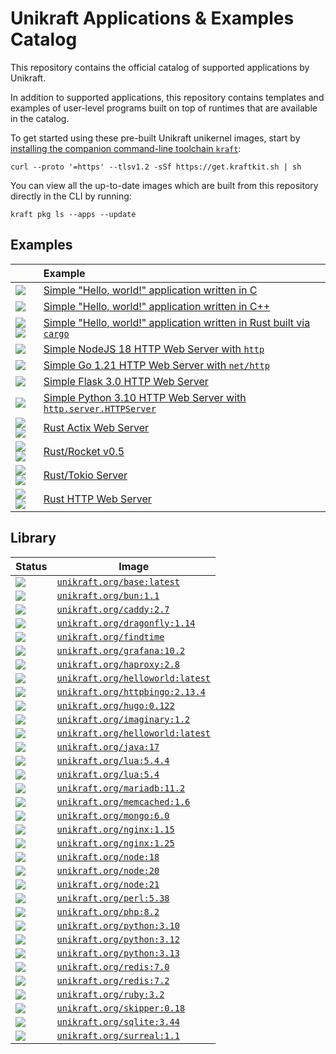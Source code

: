 # Unikraft Applications & Examples Catalog

This repository contains the official catalog of supported applications by
Unikraft.

In addition to supported applications, this repository contains templates and
examples of user-level programs built on top of runtimes that are available in
the catalog.

To get started using these pre-built Unikraft unikernel images, start by [installing the companion command-line toolchain `kraft`](https://unikraft.org/docs/cli):

```
curl --proto '=https' --tlsv1.2 -sSf https://get.kraftkit.sh | sh
```

You can view all the up-to-date images which are built from this repository directly in the CLI by running:

```
kraft pkg ls --apps --update
```

## Examples

| | Example |
|-|:-|
| ![](./.github/icons/c.svg) | [Simple "Hello, world!" application written in C](https://github.com/unikraft/catalog/tree/main/examples/helloworld-c) |
| ![](./.github/icons/cpp.svg) | [Simple "Hello, world!" application written in C++](https://github.com/unikraft/catalog/tree/main/examples/helloworld-cpp) |
| ![](./.github/icons/rust-white.svg#gh-dark-mode-only)![](./.github/icons/rust-black.svg#gh-light-mode-only) | [Simple "Hello, world!" application written in Rust built via `cargo`](https://github.com/unikraft/catalog/tree/main/examples/helloworld-rs) |
| ![](./.github/icons/js.svg) | [Simple NodeJS 18 HTTP Web Server with `http`](https://github.com/unikraft/catalog/tree/main/examples/http-node18) |
| ![](./.github/icons/go.svg) | [Simple Go 1.21 HTTP Web Server with `net/http`](https://github.com/unikraft/catalog/tree/main/examples/http-go1.21) |
| ![](./.github/icons/python3.svg) | [Simple Flask 3.0 HTTP Web Server](https://github.com/unikraft/catalog/tree/main/examples/http-python3.10-flask3.0) |
| ![](./.github/icons/python3.svg) | [Simple Python 3.10 HTTP Web Server with `http.server.HTTPServer`](https://github.com/unikraft/catalog/tree/main/examples/http-python3.10) |
| ![](./.github/icons/rust-white.svg#gh-dark-mode-only)![](./.github/icons/rust-black.svg#gh-light-mode-only) | [Rust Actix Web Server](https://github.com/unikraft/catalog/tree/main/examples/http-rust1.75-actix-web4) |
| ![](./.github/icons/rust-white.svg#gh-dark-mode-only)![](./.github/icons/rust-black.svg#gh-light-mode-only) | [Rust/Rocket v0.5](https://github.com/unikraft/catalog/tree/main/examples/http-rust1.75-rocket0.5) |
| ![](./.github/icons/rust-white.svg#gh-dark-mode-only)![](./.github/icons/rust-black.svg#gh-light-mode-only) | [Rust/Tokio Server](https://github.com/unikraft/catalog/tree/main/examples/http-rust1.75-tokio) |
| ![](./.github/icons/rust-white.svg#gh-dark-mode-only)![](./.github/icons/rust-black.svg#gh-light-mode-only) | [Rust HTTP Web Server](https://github.com/unikraft/catalog/tree/main/examples/http-rust1.75) |

## Library

| Status | Image |
|-|-|
| [![](https://github.com/unikraft/catalog/actions/workflows/library-base.yaml/badge.svg)](https://github.com/unikraft/catalog/actions/workflows/library-base.yaml) | [`unikraft.org/base:latest`](library/base) |
| [![](https://github.com/unikraft/catalog/actions/workflows/library-bun1.1.yaml/badge.svg)](https://github.com/unikraft/catalog/actions/workflows/library-bun1.1.yaml) | [`unikraft.org/bun:1.1`](library/bun/1.1) |
| [![](https://github.com/unikraft/catalog/actions/workflows/library-caddy2.7.yaml/badge.svg)](https://github.com/unikraft/catalog/actions/workflows/library-caddy2.7.yaml) | [`unikraft.org/caddy:2.7`](library/caddy/2.7) |
| [![](https://github.com/unikraft/catalog/actions/workflows/library-dragonfly1.14.yaml/badge.svg)](https://github.com/unikraft/catalog/actions/workflows/library-dragonfly1.14.yaml) | [`unikraft.org/dragonfly:1.14`](library/dragonfly/1.14) |
| [![](https://github.com/unikraft/catalog/actions/workflows/library-findtime.yaml/badge.svg)](https://github.com/unikraft/catalog/actions/workflows/library-findtime.yaml) | [`unikraft.org/findtime`](library/findtime) |
| [![](https://github.com/unikraft/catalog/actions/workflows/library-grafana10.2.yaml/badge.svg)](https://github.com/unikraft/catalog/actions/workflows/library-grafana10.2.yaml) | [`unikraft.org/grafana:10.2`](library/grafana/10.2) |
| [![](https://github.com/unikraft/catalog/actions/workflows/library-haproxy2.8.yaml/badge.svg)](https://github.com/unikraft/catalog/actions/workflows/library-haproxy2.8.yaml) | [`unikraft.org/haproxy:2.8`](library/haproxy/2.8) |
| [![](https://github.com/unikraft/catalog/actions/workflows/library-helloworld.yaml/badge.svg)](https://github.com/unikraft/catalog/actions/workflows/library-helloworld.yaml) | [`unikraft.org/helloworld:latest`](library/helloworld) |
| [![](https://github.com/unikraft/catalog/actions/workflows/library-httpbingo2.13.4.yaml/badge.svg)](https://github.com/unikraft/catalog/actions/workflows/library-httpbingo2.13.4.yaml) | [`unikraft.org/httpbingo:2.13.4`](library/httpbingo/2.13.4) |
| [![](https://github.com/unikraft/catalog/actions/workflows/library-hugo0.122.yaml/badge.svg)](https://github.com/unikraft/catalog/actions/workflows/library-hugo0.122.yaml) | [`unikraft.org/hugo:0.122`](library/hugo/0.122) |
| [![](https://github.com/unikraft/catalog/actions/workflows/library-imaginary1.2.yaml/badge.svg)](https://github.com/unikraft/catalog/actions/workflows/library-imaginary1.2.yaml) | [`unikraft.org/imaginary:1.2`](library/imaginary/1.2) |
| [![](https://github.com/unikraft/catalog/actions/workflows/library-helloworld.yaml/badge.svg)](https://github.com/unikraft/catalog/actions/workflows/library-helloworld.yaml) | [`unikraft.org/helloworld:latest`](library/helloworld) |
| [![](https://github.com/unikraft/catalog/actions/workflows/library-java17.yaml/badge.svg)](https://github.com/unikraft/catalog/actions/workflows/library-java17.yaml) | [`unikraft.org/java:17`](library/java/17) |
| [![](https://github.com/unikraft/catalog/actions/workflows/library-lua5.4.4.yaml/badge.svg)](https://github.com/unikraft/catalog/actions/workflows/library-lua5.4.4.yaml) | [`unikraft.org/lua:5.4.4`](library/lua/5.4.4) |
| [![](https://github.com/unikraft/catalog/actions/workflows/library-lua5.4.yaml/badge.svg)](https://github.com/unikraft/catalog/actions/workflows/library-lua5.4.yaml) | [`unikraft.org/lua:5.4`](library/lua/5.4) |
| [![](https://github.com/unikraft/catalog/actions/workflows/library-mariadb11.2.yaml/badge.svg)](https://github.com/unikraft/catalog/actions/workflows/library-mariadb11.2.yaml) | [`unikraft.org/mariadb:11.2`](library/mariadb/11.2) |
| [![](https://github.com/unikraft/catalog/actions/workflows/library-memcached1.6.yaml/badge.svg)](https://github.com/unikraft/catalog/actions/workflows/library-memcached1.6.yaml) | [`unikraft.org/memcached:1.6`](library/memcached/1.6) |
| [![](https://github.com/unikraft/catalog/actions/workflows/library-mongo6.0.yaml/badge.svg)](https://github.com/unikraft/catalog/actions/workflows/library-mongo6.0.yaml) | [`unikraft.org/mongo:6.0`](library/mongo/6.0) |
| [![](https://github.com/unikraft/catalog/actions/workflows/library-nginx1.15.yaml/badge.svg)](https://github.com/unikraft/catalog/actions/workflows/library-nginx1.15.yaml) | [`unikraft.org/nginx:1.15`](library/nginx/1.15) |
| [![](https://github.com/unikraft/catalog/actions/workflows/library-nginx1.25.yaml/badge.svg)](https://github.com/unikraft/catalog/actions/workflows/library-nginx1.25.yaml) | [`unikraft.org/nginx:1.25`](library/nginx/1.25) |
| [![](https://github.com/unikraft/catalog/actions/workflows/library-node18.yaml/badge.svg)](https://github.com/unikraft/catalog/actions/workflows/library-node18.yaml) | [`unikraft.org/node:18`](library/node/18) |
| [![](https://github.com/unikraft/catalog/actions/workflows/library-node20.yaml/badge.svg)](https://github.com/unikraft/catalog/actions/workflows/library-node20.yaml) | [`unikraft.org/node:20`](library/node/20) |
| [![](https://github.com/unikraft/catalog/actions/workflows/library-node21.yaml/badge.svg)](https://github.com/unikraft/catalog/actions/workflows/library-node21.yaml) | [`unikraft.org/node:21`](library/node/21) |
| [![](https://github.com/unikraft/catalog/actions/workflows/library-perl5.38.yaml/badge.svg)](https://github.com/unikraft/catalog/actions/workflows/library-perl5.38.yaml) | [`unikraft.org/perl:5.38`](library/perl/5.38) |
| [![](https://github.com/unikraft/catalog/actions/workflows/library-php8.2.yaml/badge.svg)](https://github.com/unikraft/catalog/actions/workflows/library-php8.2.yaml) | [`unikraft.org/php:8.2`](library/php/8.2) |
| [![](https://github.com/unikraft/catalog/actions/workflows/library-python3.10.yaml/badge.svg)](https://github.com/unikraft/catalog/actions/workflows/library-python3.10.yaml) | [`unikraft.org/python:3.10`](library/python/3.10) |
| [![](https://github.com/unikraft/catalog/actions/workflows/library-python3.12.yaml/badge.svg)](https://github.com/unikraft/catalog/actions/workflows/library-python3.12.yaml) | [`unikraft.org/python:3.12`](library/python/3.12) |
| [![](https://github.com/unikraft/catalog/actions/workflows/library-python3.13.yaml/badge.svg)](https://github.com/unikraft/catalog/actions/workflows/library-python3.13.yaml) | [`unikraft.org/python:3.13`](library/python/3.13) |
| [![](https://github.com/unikraft/catalog/actions/workflows/library-redis7.0.yaml/badge.svg)](https://github.com/unikraft/catalog/actions/workflows/library-redis7.0.yaml) | [`unikraft.org/redis:7.0`](library/redis/7.0) |
| [![](https://github.com/unikraft/catalog/actions/workflows/library-redis7.2.yaml/badge.svg)](https://github.com/unikraft/catalog/actions/workflows/library-redis7.2.yaml) | [`unikraft.org/redis:7.2`](library/redis/7.2) |
| [![](https://github.com/unikraft/catalog/actions/workflows/library-ruby3.2.yaml/badge.svg)](https://github.com/unikraft/catalog/actions/workflows/library-ruby3.2.yaml) | [`unikraft.org/ruby:3.2`](library/ruby/3.2) |
| [![](https://github.com/unikraft/catalog/actions/workflows/library-skipper0.18.yaml/badge.svg)](https://github.com/unikraft/catalog/actions/workflows/library-skipper0.18.yaml) | [`unikraft.org/skipper:0.18`](library/skipper/0.18) |
| [![](https://github.com/unikraft/catalog/actions/workflows/library-sqlite3.44.yaml/badge.svg)](https://github.com/unikraft/catalog/actions/workflows/library-sqlite3.44.yaml) | [`unikraft.org/sqlite:3.44`](library/sqlite/3.44) |
| [![](https://github.com/unikraft/catalog/actions/workflows/library-surreal1.1.yaml/badge.svg)](https://github.com/unikraft/catalog/actions/workflows/library-surreal1.1.yaml) | [`unikraft.org/surreal:1.1`](library/surreal/1.1) |
